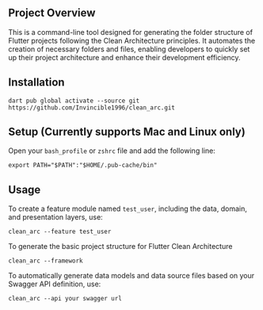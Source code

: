 ## Project Overview

This is a command-line tool designed for generating the folder structure of Flutter projects following the Clean Architecture principles. It automates the creation of necessary folders and files, enabling developers to quickly set up their project architecture and enhance their development efficiency.

## Installation

```shell
dart pub global activate --source git https://github.com/Invincible1996/clean_arc.git
```

## Setup (Currently supports Mac and Linux only)

Open your `bash_profile` or `zshrc` file and add the following line:

```shell
export PATH="$PATH":"$HOME/.pub-cache/bin"
```

## Usage

To create a feature module named `test_user`, including the data, domain, and presentation layers, use:

```shell
clean_arc --feature test_user
```

To generate the basic project structure for Flutter Clean Architecture

```shell
clean_arc --framework
```

To automatically generate data models and data source files based on your Swagger API definition, use:

```shell
clean_arc --api your swagger url
```
